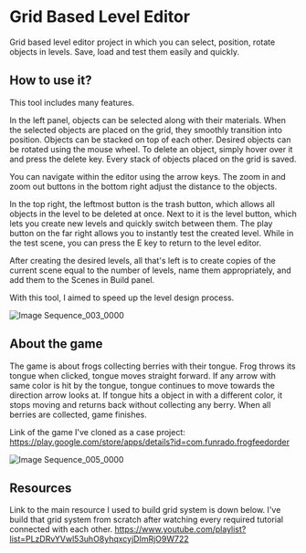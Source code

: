 # Grid Based Level Editor
Grid based level editor project in which you can select, position, rotate objects in levels. Save, load and test them easily and quickly.

## How to use it?

This tool includes many features.

In the left panel, objects can be selected along with their materials. When the selected objects are placed on the grid, they smoothly transition into position. Objects can be stacked on top of each other. Desired objects can be rotated using the mouse wheel. To delete an object, simply hover over it and press the delete key. Every stack of objects placed on the grid is saved.

You can navigate within the editor using the arrow keys. The zoom in and zoom out buttons in the bottom right adjust the distance to the objects.

In the top right, the leftmost button is the trash button, which allows all objects in the level to be deleted at once. Next to it is the level button, which lets you create new levels and quickly switch between them. The play button on the far right allows you to instantly test the created level. While in the test scene, you can press the E key to return to the level editor.

After creating the desired levels, all that's left is to create copies of the current scene equal to the number of levels, name them appropriately, and add them to the Scenes in Build panel.

With this tool, I aimed to speed up the level design process.

![Image Sequence_003_0000](https://github.com/user-attachments/assets/17e3813c-372c-4eb2-bdb0-66577a3a20ac)


## About the game

The game is about frogs collecting berries with their tongue. Frog throws its tongue when clicked, tongue moves straight forward. If any arrow with same color is hit by the tongue, tongue continues to move towards the direction arrow looks at. If tongue hits a object in with a different color, it stops moving and returns back without collecting any berry. When all berries are collected, game finishes.

Link of the game I've cloned as a case project: https://play.google.com/store/apps/details?id=com.funrado.frogfeedorder 

![Image Sequence_005_0000](https://github.com/user-attachments/assets/8c1a8d35-c070-43b8-b1ce-602261cdc49a)

## Resources

Link to the main resource I used to build grid system is down below. I've build that grid system from scratch after watching every required tutorial connected with each other.
https://www.youtube.com/playlist?list=PLzDRvYVwl53uhO8yhqxcyjDImRjO9W722

